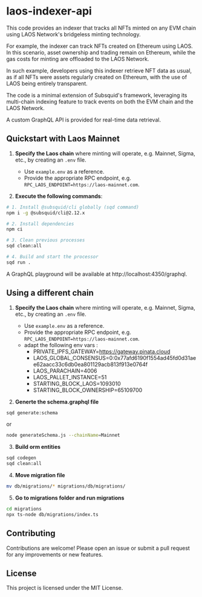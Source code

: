 # laos-indexer-api

This code provides an indexer that tracks all NFTs minted on any EVM chain using LAOS Network's bridgeless minting technology.

For example, the indexer can track NFTs created on Ethereum using LAOS. In this scenario, asset ownership and trading remain on Ethereum, while the gas costs for minting are offloaded to the LAOS Network.

In such example, developers using this indexer retrieve NFT data as usual, as if all NFTs were assets regularly created on Ethereum, 
with the use of LAOS being entirely transparent.

The code is a minimal extension of Subsquid's framework, leveraging its multi-chain indexing feature to track events on both the EVM chain and the LAOS Network.

A custom GraphQL API is provided for real-time data retrieval.

## Quickstart with Laos Mainnet

1. **Specify the Laos chain** where minting will operate, e.g. Mainnet, Sigma, etc., by creating an `.env` file.
   - Use `example.env` as a reference.
   - Provide the appropriate RPC endpoint, e.g. `RPC_LAOS_ENDPOINT=https://laos-mainnet.com`.

2. **Execute the following commands**:

```bash
# 1. Install @subsquid/cli globally (sqd command)
npm i -g @subsquid/cli@2.12.x

# 2. Install dependencies
npm ci

# 3. Clean previous processes
sqd clean:all

# 4. Build and start the processor
sqd run .
```

A GraphQL playground will be available at http://localhost:4350/graphql.


## Using a different chain

1. **Specify the Laos chain** where minting will operate, e.g. Mainnet, Sigma, etc., by creating an `.env` file.
   - Use `example.env` as a reference.
   - Provide the appropriate RPC endpoint, e.g. `RPC_LAOS_ENDPOINT=https://laos-mainnet.com`.
   - adapt the following env vars :
     - PRIVATE_IPFS_GATEWAY=https://gateway.pinata.cloud
     - LAOS_GLOBAL_CONSENSUS=0:0x77afd6190f1554ad45fd0d31aee62aacc33c6db0ea801129acb813f913e0764f
     - LAOS_PARACHAIN=4006
     - LAOS_PALLET_INSTANCE=51
     - STARTING_BLOCK_LAOS=1093010
     - STARTING_BLOCK_OWNERSHIP=65109700

2. **Generte the schema.graphql file**

```bash
sqd generate:schema
```
or
```bash
node generateSchema.js --chainName=Mainnet
```

3. **Build orm entities**

```bash
sqd codegen
sqd clean:all
```


4. **Move migration file**

```bash
mv db/migrations/* migrations/db/migrations/
```

5. **Go to migrations folder and run migrations**

```bash
cd migrations
npx ts-node db/migrations/index.ts
```






## Contributing

Contributions are welcome! Please open an issue or submit a pull request for any improvements or new features.

## License
This project is licensed under the MIT License. 